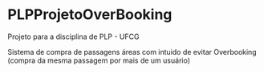 ﻿# PLPProjetoOverBooking
Projeto para a disciplina de PLP - UFCG

Sistema de compra de passagens áreas com intuido de evitar Overbooking (compra da mesma passagem por mais de um usuário)
